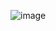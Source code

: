 ![image](https://github.com/leonxn/futuresFlutter/assets/16175082/f4bdf841-9d3e-4eb2-87c5-d666576df862)
